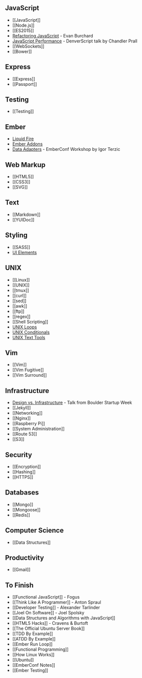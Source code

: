## JavaScript

* [[JavaScript]]
* [[Node.js]]
* [[ES2015]]
* [Refactoring JavaScript](Refactoring-JavaScript) - Evan Burchard
* [JavaScript Performance](JavaScript-Performance-Prall) - DenverScript talk by Chandler Prall
* [[WebSockets]]
* [[Bower]]

## Express

* [[Express]]
* [[Passport]]

## Testing

* [[Testing]]

## Ember

* [Liquid Fire](Liquid-Fire)
* [Ember Addons](Ember-Addons)
* [Data Adapters](Ember-Data-Adapters) - EmberConf Workshop by Igor Terzic

## Web Markup

* [[HTML5]]
* [[CSS3]]
* [[SVG]]

## Text

* [[Markdown]]
* [[YUIDoc]]

## Styling

* [[SASS]]
* [UI Elements](UI-Elements)

## UNIX

* [[Linux]]
* [[UNIX]]
* [[tmux]]
* [[curl]]
* [[sed]]
* [[awk]]
* [[ftp]]
* [[regex]]
* [[Shell Scripting]]
* [UNIX Loops](UNIX-Loops)
* [UNIX Conditionals](UNIX-Conditionals)
* [UNIX Text Tools](Unix-Text-Tools)

## Vim

* [[Vim]]
* [[Vim Fugitive]]
* [[Vim Surround]]

## Infrastructure

* [Design vs. Infrastructure](Design-Vs-Infrastructure) - Talk from Boulder Startup Week
* [[Jekyll]]
* [[Networking]]
* [[Nginx]]
* [[Raspberry Pi]]
* [[System Administration]]
* [[Route 53]]
* [[S3]]

## Security

* [[Encryption]]
* [[Hashing]]
* [[HTTPS]]

## Databases

* [[Mongo]]
* [[Mongoose]]
* [[Redis]]

## Computer Science

* [[Data Structures]]

## Productivity

* [[Gmail]]

## To Finish

* [[Functional JavaScript]] - Fogus
* [[Think Like A Programmer]] - Anton Spraul
* [[Developer Testing]] - Alexander Tarlinder
* [[Joel On Software]] - Joel Spolsky
* [[Data Structures and Algorithms with JavaScript]]
* [[HTML5 Hacks]] - Cravens & Burtoft
* [[The Official Ubuntu Server Book]]
* [[TDD By Example]]
* [[ATDD By Example]]
* [[Ember Run Loop]]
* [[Functional Programming]]
* [[How Linux Works]]
* [[Ubuntu]]
* [[EmberConf Notes]]
* [[Ember Testing]]

